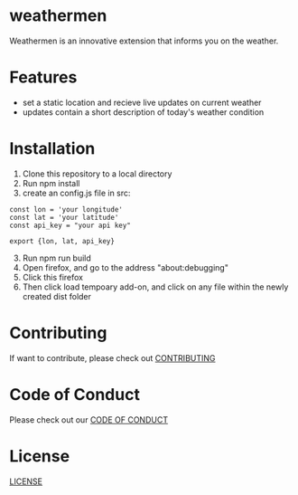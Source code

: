 # weathermen
Weathermen is an innovative extension that informs you on the weather. 

# Features

* set a static location and recieve live updates on current weather
* updates contain a short description of today's weather condition 

# Installation 

1. Clone this repository to a local directory
2. Run npm install
3. create an config.js file in src:
```
const lon = 'your longitude'
const lat = 'your latitude'
const api_key = "your api key"

export {lon, lat, api_key}
```
3. Run npm run build
4. Open firefox, and go to the address "about:debugging" 
5. Click this firefox
6. Then click load tempoary add-on, and click on any file within the newly created dist folder

# Contributing

If want to contribute, please check out [CONTRIBUTING](CONTRIBUTING.MD)

# Code of Conduct

Please check out our [CODE OF CONDUCT](CODE_OF_CONDUCT.MD)


# License

[LICENSE](LICENSE)

